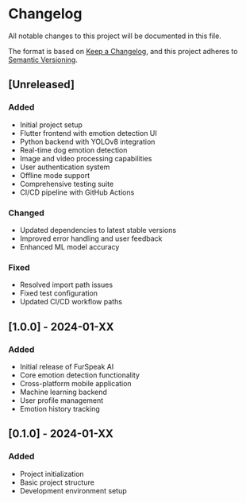 # Changelog

All notable changes to this project will be documented in this file.

The format is based on [Keep a Changelog](https://keepachangelog.com/en/1.0.0/),
and this project adheres to [Semantic Versioning](https://semver.org/spec/v2.0.0.html).

## [Unreleased]

### Added
- Initial project setup
- Flutter frontend with emotion detection UI
- Python backend with YOLOv8 integration
- Real-time dog emotion detection
- Image and video processing capabilities
- User authentication system
- Offline mode support
- Comprehensive testing suite
- CI/CD pipeline with GitHub Actions

### Changed
- Updated dependencies to latest stable versions
- Improved error handling and user feedback
- Enhanced ML model accuracy

### Fixed
- Resolved import path issues
- Fixed test configuration
- Updated CI/CD workflow paths

## [1.0.0] - 2024-01-XX

### Added
- Initial release of FurSpeak AI
- Core emotion detection functionality
- Cross-platform mobile application
- Machine learning backend
- User profile management
- Emotion history tracking

## [0.1.0] - 2024-01-XX

### Added
- Project initialization
- Basic project structure
- Development environment setup
